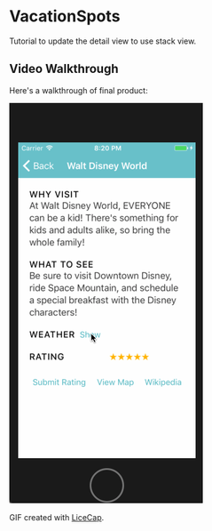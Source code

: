 # VacationSpots

Tutorial to update the detail view to use stack view.

## Video Walkthrough

Here's a walkthrough of final product:

![Video Walkthrough](videoWalkthrough.gif)

GIF created with [LiceCap](http://www.cockos.com/licecap/).
